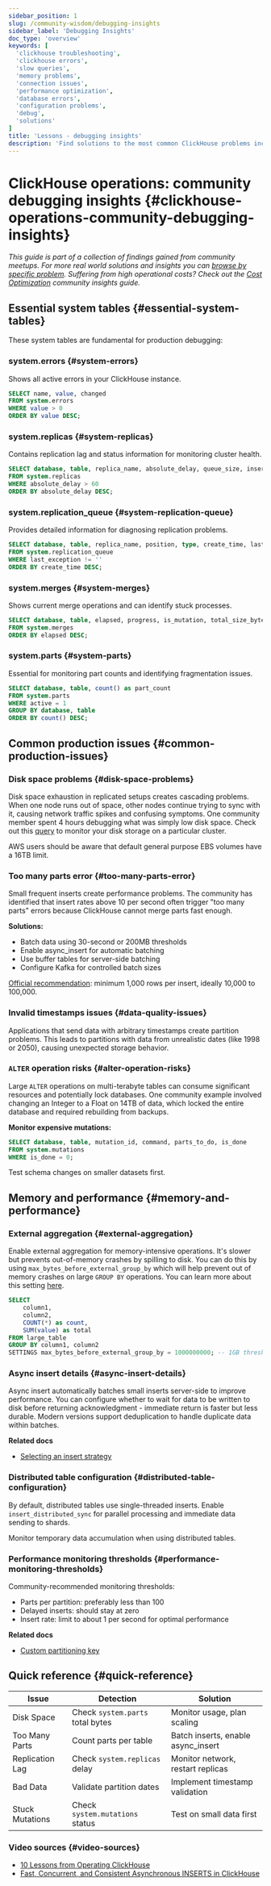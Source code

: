 ```yaml
---
sidebar_position: 1
slug: /community-wisdom/debugging-insights
sidebar_label: 'Debugging Insights'
doc_type: 'overview'
keywords: [
  'clickhouse troubleshooting',
  'clickhouse errors',
  'slow queries',
  'memory problems', 
  'connection issues',
  'performance optimization',
  'database errors',
  'configuration problems',
  'debug',
  'solutions'
]
title: 'Lessons - debugging insights'
description: 'Find solutions to the most common ClickHouse problems including slow queries, memory errors, connection issues, and configuration problems.'
---
```


# ClickHouse operations: community debugging insights {#clickhouse-operations-community-debugging-insights}
*This guide is part of a collection of findings gained from community meetups. For more real world solutions and insights you can [browse by specific problem](./community-wisdom.md).*
*Suffering from high operational costs? Check out the [Cost Optimization](./cost-optimization.md) community insights guide.*

## Essential system tables {#essential-system-tables}

These system tables are fundamental for production debugging:

### system.errors {#system-errors}

Shows all active errors in your ClickHouse instance.

```sql
SELECT name, value, changed 
FROM system.errors 
WHERE value > 0 
ORDER BY value DESC;
```

### system.replicas {#system-replicas}

Contains replication lag and status information for monitoring cluster health.

```sql
SELECT database, table, replica_name, absolute_delay, queue_size, inserts_in_queue
FROM system.replicas 
WHERE absolute_delay > 60
ORDER BY absolute_delay DESC;
```

### system.replication_queue {#system-replication-queue}

Provides detailed information for diagnosing replication problems.

```sql
SELECT database, table, replica_name, position, type, create_time, last_exception
FROM system.replication_queue 
WHERE last_exception != ''
ORDER BY create_time DESC;
```

### system.merges {#system-merges}

Shows current merge operations and can identify stuck processes.

```sql
SELECT database, table, elapsed, progress, is_mutation, total_size_bytes_compressed
FROM system.merges 
ORDER BY elapsed DESC;
```

### system.parts {#system-parts}

Essential for monitoring part counts and identifying fragmentation issues.

```sql
SELECT database, table, count() as part_count
FROM system.parts 
WHERE active = 1
GROUP BY database, table
ORDER BY count() DESC;
```

## Common production issues {#common-production-issues}

### Disk space problems {#disk-space-problems}

Disk space exhaustion in replicated setups creates cascading problems. When one node runs out of space, other nodes continue trying to sync with it, causing network traffic spikes and confusing symptoms. One community member spent 4 hours debugging what was simply low disk space. Check out this [query](/knowledgebase/useful-queries-for-troubleshooting#show-disk-storage-number-of-parts-number-of-rows-in-systemparts-and-marks-across-databases) to monitor your disk storage on a particular cluster.

AWS users should be aware that default general purpose EBS volumes have a 16TB limit.

### Too many parts error {#too-many-parts-error}

Small frequent inserts create performance problems. The community has identified that insert rates above 10 per second often trigger "too many parts" errors because ClickHouse cannot merge parts fast enough.

**Solutions:**
- Batch data using 30-second or 200MB thresholds
- Enable async_insert for automatic batching  
- Use buffer tables for server-side batching
- Configure Kafka for controlled batch sizes

[Official recommendation](/best-practices/selecting-an-insert-strategy#batch-inserts-if-synchronous): minimum 1,000 rows per insert, ideally 10,000 to 100,000.

### Invalid timestamps issues {#data-quality-issues}

Applications that send data with arbitrary timestamps create partition problems. This leads to partitions with data from unrealistic dates (like 1998 or 2050), causing unexpected storage behavior.

### `ALTER` operation risks {#alter-operation-risks}

Large `ALTER` operations on multi-terabyte tables can consume significant resources and potentially lock databases. One community example involved changing an Integer to a Float on 14TB of data, which locked the entire database and required rebuilding from backups.

**Monitor expensive mutations:**

```sql
SELECT database, table, mutation_id, command, parts_to_do, is_done
FROM system.mutations 
WHERE is_done = 0;
```

Test schema changes on smaller datasets first.

## Memory and performance {#memory-and-performance}

### External aggregation {#external-aggregation}

Enable external aggregation for memory-intensive operations. It's slower but prevents out-of-memory crashes by spilling to disk. You can do this by using `max_bytes_before_external_group_by` which will help prevent out of memory crashes on large `GROUP BY` operations. You can learn more about this setting [here](/operations/settings/settings#max_bytes_before_external_group_by).

```sql
SELECT 
    column1,
    column2,
    COUNT(*) as count,
    SUM(value) as total
FROM large_table
GROUP BY column1, column2
SETTINGS max_bytes_before_external_group_by = 1000000000; -- 1GB threshold
```

### Async insert details {#async-insert-details}

Async insert automatically batches small inserts server-side to improve performance. You can configure whether to wait for data to be written to disk before returning acknowledgment - immediate return is faster but less durable. Modern versions support deduplication to handle duplicate data within batches.

**Related docs**
- [Selecting an insert strategy](/best-practices/selecting-an-insert-strategy#asynchronous-inserts)

### Distributed table configuration {#distributed-table-configuration}

By default, distributed tables use single-threaded inserts. Enable `insert_distributed_sync` for parallel processing and immediate data sending to shards.

Monitor temporary data accumulation when using distributed tables.

### Performance monitoring thresholds {#performance-monitoring-thresholds}

Community-recommended monitoring thresholds:
- Parts per partition: preferably less than 100
- Delayed inserts: should stay at zero
- Insert rate: limit to about 1 per second for optimal performance

**Related docs**
- [Custom partitioning key](/engines/table-engines/mergetree-family/custom-partitioning-key)

## Quick reference {#quick-reference}

| Issue | Detection | Solution |
|-------|-----------|----------|
| Disk Space | Check `system.parts` total bytes | Monitor usage, plan scaling |
| Too Many Parts | Count parts per table | Batch inserts, enable async_insert |
| Replication Lag | Check `system.replicas` delay | Monitor network, restart replicas |
| Bad Data | Validate partition dates | Implement timestamp validation |
| Stuck Mutations | Check `system.mutations` status | Test on small data first |

### Video sources {#video-sources}
- [10 Lessons from Operating ClickHouse](https://www.youtube.com/watch?v=liTgGiTuhJE)
- [Fast, Concurrent, and Consistent Asynchronous INSERTS in ClickHouse](https://www.youtube.com/watch?v=AsMPEfN5QtM)